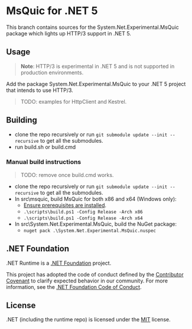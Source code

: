 # MsQuic for .NET 5

This branch contains sources for the System.Net.Experimental.MsQuic package which lights up HTTP/3 support in .NET 5.

## Usage

> **Note**: HTTP/3 is experimental in .NET 5 and is not supported in production environments.

Add the package System.Net.Experimental.MsQuic to your .NET 5 project that intends to use HTTP/3.

> TODO: examples for HttpClient and Kestrel.

## Building

- clone the repo recursively or run `git submodule update --init --recursive` to get all the submodules.
- run build.sh or build.cmd

### Manual build instructions

> TODO: remove once build.cmd works.

- clone the repo recursively or run `git submodule update --init --recursive` to get all the submodules.
- In src\msquic, build MsQuic for both x86 and x64 (Windows only):
	- [Ensure prerequisites are installed](https://github.com/microsoft/msquic/blob/dc2a6cf0dd12e273710843158b2f2e612360da0a/docs/BUILD.md).
	- `.\scripts\build.ps1 -Config Release -Arch x86`
	- `.\scripts\build.ps1 -Config Release -Arch x64`
- In src\System.Net.Experimental.MsQuic, build the NuGet package:
	- `nuget pack .\System.Net.Experimental.MsQuic.nuspec`

## .NET Foundation

.NET Runtime is a [.NET Foundation](https://www.dotnetfoundation.org/projects) project.

This project has adopted the code of conduct defined by the [Contributor Covenant](http://contributor-covenant.org/) to clarify expected behavior in our community. For more information, see the [.NET Foundation Code of Conduct](http://www.dotnetfoundation.org/code-of-conduct).

## License

.NET (including the runtime repo) is licensed under the [MIT](LICENSE.TXT) license.
